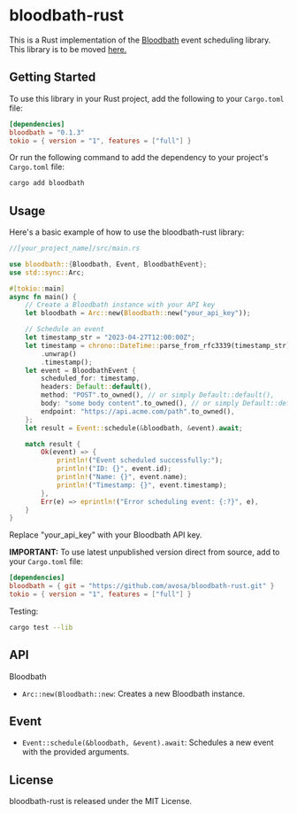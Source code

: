 # bloodbath-rust

This is a Rust implementation of the [Bloodbath](https://docs.bloodbath.io/) event scheduling library. This library is to be moved [here.](https://github.com/bloodbath-io)

## Getting Started

To use this library in your Rust project, add the following to your `Cargo.toml` file:

```toml
[dependencies]
bloodbath = "0.1.3"
tokio = { version = "1", features = ["full"] }
```

Or run the following command to add the dependency to your project's `Cargo.toml` file:

```bash
cargo add bloodbath
```

## Usage

Here's a basic example of how to use the bloodbath-rust library:

```rust
//[your_project_name]/src/main.rs

use bloodbath::{Bloodbath, Event, BloodbathEvent};
use std::sync::Arc;

#[tokio::main]
async fn main() {
    // Create a Bloodbath instance with your API key
    let bloodbath = Arc::new(Bloodbath::new("your_api_key"));

    // Schedule an event
    let timestamp_str = "2023-04-27T12:00:00Z";
    let timestamp = chrono::DateTime::parse_from_rfc3339(timestamp_str)
        .unwrap()
        .timestamp();
    let event = BloodbathEvent {
        scheduled_for: timestamp,
        headers: Default::default(),
        method: "POST".to_owned(), // or simply Default::default(),
        body: "some body content".to_owned(), // or simply Default::default(),
        endpoint: "https://api.acme.com/path".to_owned(),
    };
    let result = Event::schedule(&bloodbath, &event).await;

    match result {
        Ok(event) => {
            println!("Event scheduled successfully:");
            println!("ID: {}", event.id);
            println!("Name: {}", event.name);
            println!("Timestamp: {}", event.timestamp);
        },
        Err(e) => eprintln!("Error scheduling event: {:?}", e),
    }
}
```

Replace "your_api_key" with your Bloodbath API key.

**IMPORTANT:** To use latest unpublished version direct from source, add to your `Cargo.toml` file:

```toml
[dependencies]
bloodbath = { git = "https://github.com/avosa/bloodbath-rust.git" }
tokio = { version = "1", features = ["full"] }
```

Testing:

```bash
cargo test --lib
```

## API

Bloodbath

- `Arc::new(Bloodbath::new`: Creates a new Bloodbath instance.

## Event

- `Event::schedule(&bloodbath, &event).await`: Schedules a new event with the provided arguments.

## License

bloodbath-rust is released under the MIT License.
